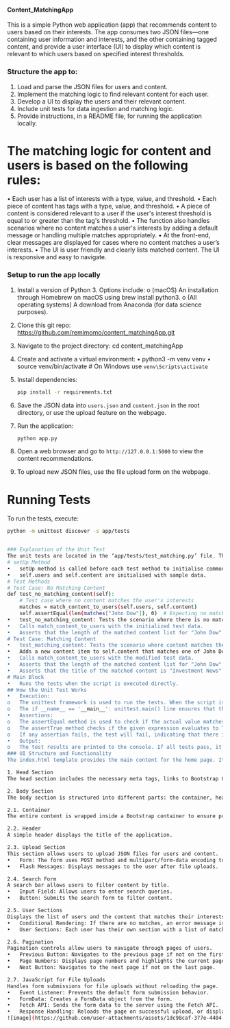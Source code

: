 #### Content_MatchingApp

This is a simple Python web application (app) that recommends content to users based on their interests. The app consumes two JSON files—one containing user information and interests, and the other containing tagged content, and provide a user interface (UI) to display which content is relevant to which users based on specified interest thresholds.

### Structure the app to:
1.	Load and parse the JSON files for users and content.
2.	Implement the matching logic to find relevant content for each user.
3.	Develop a UI to display the users and their relevant content.
4.	Include unit tests for data ingestion and matching logic.
5.	Provide instructions, in a README file, for running the application locally.
# The matching logic for content and users is based on the following rules:
•	Each user has a list of interests with a type, value, and threshold.
•	Each piece of content has tags with a type, value, and threshold.
•	A piece of content is considered relevant to a user if the user's interest threshold is equal to or greater than the tag's threshold.
•	The function also handles scenarios where no content matches a user's interests by adding a default message or handling multiple matches appropriately.
•	At the front-end, clear messages are displayed for cases where no content matches a user’s interests.
•	The UI is user friendly and clearly lists matched content. The UI is responsive and easy to navigate.

### Setup to run the app locally 

1.	Install a version of Python 3. Options include:
o	(macOS) An installation through Homebrew on macOS using brew install python3.
o	(All operating systems) A download from Anaconda (for data science purposes).
2.	Clone this git repo: https://github.com/remimomo/content_matchingApp.git 
3.	Navigate to the project directory: cd content_matchingApp
4.	Create and activate a virtual environment:
•	python3 -m venv venv 
•	source venv/bin/activate # On Windows use `venv\Scripts\activate`

2. Install dependencies:
    ```bash
    pip install -r requirements.txt
    ```

3. Save the JSON data into `users.json` and `content.json` in the root directory, or use the upload feature on the webpage.

4. Run the application:
    ```bash
    python app.py
    ```

5. Open a web browser and go to `http://127.0.0.1:5000` to view the content recommendations.

6. To upload new JSON files, use the file upload form on the webpage.

# Running Tests
To run the tests, execute:
```bash
python -m unittest discover -s app/tests


### Explanation of the Unit Test 
The unit tests are located in the ‘app/tests/test_matching.py’ file. They use Python’s built-in unittest framework to define and run the tests.
# setUp Method
•	setUp method is called before each test method to initialise common test data (users and content) that will be used in the test methods.
•	self.users and self.content are initialised with sample data.
# Test Methods
# Test Case: No Matching Content
def test_no_matching_content(self):
    # Test case where no content matches the user's interests
    matches = match_content_to_users(self.users, self.content)
    self.assertEqual(len(matches["John Dow"]), 0)  # Expecting no matches for John Dow
•	test_no_matching_content: Tests the scenario where there is no matching content for the user's interests.
•	Calls match_content_to_users with the initialized test data.
•	Asserts that the length of the matched content list for "John Dow" is 0 using self.assertEqual. This means no content should match his interests based on the provided data.
# Test Case: Matching Content
•	test_matching_content: Tests the scenario where content matches the user's interests.
•	Adds a new content item to self.content that matches one of John Dow's interests.
•	Calls match_content_to_users with the modified test data.
•	Asserts that the length of the matched content list for "John Dow" is 1 using self.assertEqual. This means one piece of content should match his interests.
•	Asserts that the title of the matched content is "Investment News" using self.assertEqual. This ensures the correct content is matched.
# Main Block
•	Runs the tests when the script is executed directly.
## How the Unit Test Works
•	Execution:
o	The unittest framework is used to run the tests. When the script is executed, it automatically finds any class that inherits from unittest.TestCase and runs all methods that start with test.
o	The if __name__ == '__main__': unittest.main() line ensures that the tests are executed when the script is run directly.
•	Assertions:
o	The assertEqual method is used to check if the actual value matches the expected value.
o	The assertTrue method checks if the given expression evaluates to True.
o	If any assertion fails, the test will fail, indicating that there is an issue with the corresponding functionality.
•	Output:
o	The test results are printed to the console. If all tests pass, it will show a success message. If any test fails, it will show which test failed and why.
### UI Structure and Functionality
The index.html template provides the main content for the home page. It displays the matched content for each user.The UI is built using HTML, Bootstrap for styling, and JavaScript for handling dynamic actions like form submissions. Here's a detailed walkthrough of the different components and how they interact with each other:

1. Head Section
The head section includes the necessary meta tags, links to Bootstrap CSS for styling, and some custom CSS for additional styling.

2. Body Section
The body section is structured into different parts: the container, header, upload section, search form, user sections, and pagination.

2.1. Container
The entire content is wrapped inside a Bootstrap container to ensure proper alignment and spacing.

2.2. Header
A simple header displays the title of the application.

2.3. Upload Section
This section allows users to upload JSON files for users and content.
•	Form: The form uses POST method and multipart/form-data encoding to allow file uploads.
•	Flash Messages: Displays messages to the user after file uploads.

2.4. Search Form
A search bar allows users to filter content by title.
•	Input Field: Allows users to enter search queries.
•	Button: Submits the search form to filter content.

2.5. User Sections
Displays the list of users and the content that matches their interests.
•	Conditional Rendering: If there are no matches, an error message is displayed. Otherwise, the matched content for each user is displayed.
•	User Sections: Each user has their own section with a list of matched content.

2.6. Pagination
Pagination controls allow users to navigate through pages of users.
•	Previous Button: Navigates to the previous page if not on the first page.
•	Page Numbers: Displays page numbers and highlights the current page.
•	Next Button: Navigates to the next page if not on the last page.

2.7. JavaScript for File Uploads
Handles form submissions for file uploads without reloading the page.
•	Event Listener: Prevents the default form submission behavior.
•	FormData: Creates a FormData object from the form.
•	Fetch API: Sends the form data to the server using the Fetch API.
•	Response Handling: Reloads the page on successful upload, or displays an error message if the upload fails.
![image](https://github.com/user-attachments/assets/1dc98caf-377e-4404-8e83-3f06c254408b)
